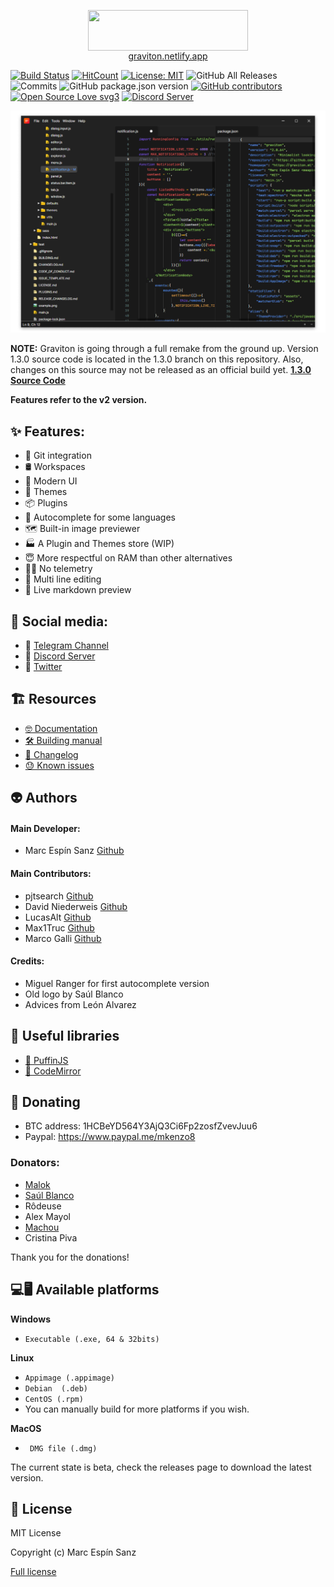 <p align="center">
   <img align="center" src="https://graviton.netlify.app/assets/graviton-logo.png"  width="256" height="64.5"/>
   <br>
   <a href="https://graviton.netlify.app">graviton.netlify.app</a>
</p>

[![Build Status](https://img.shields.io/endpoint.svg?url=https%3A%2F%2Factions-badge.atrox.dev%2FGraviton-Code-Editor%2FGraviton-App%2Fbadge%3Fref%3Dmaster&style=flat)](https://actions-badge.atrox.dev/Graviton-Code-Editor/Graviton-App/goto?ref=master)
[![HitCount](http://hits.dwyl.io/https://github.com/marc2332/https://github.com/Graviton-Code-Editor/Graviton-App.svg)](http://hits.dwyl.io/https://github.com/marc2332/https://github.com/Graviton-Code-Editor/Graviton-App)
[![License: MIT](https://img.shields.io/badge/License-MIT-blue.svg)](https://github.com/Graviton-Code-Editor/Graviton-App/blob/master/LICENSE.md)
![GitHub All Releases](https://img.shields.io/github/downloads/Graviton-Code-Editor/Graviton-App/total.svg?style=plastic)
![Commits](https://img.shields.io/github/commit-activity/m/Graviton-Code-Editor/Graviton-App)
![GitHub package.json version](https://img.shields.io/github/package-json/v/Graviton-Code-Editor/Graviton-App.svg)
[![GitHub contributors](https://img.shields.io/github/contributors/Graviton-Code-Editor/Graviton-App.svg)](https://GitHub.com/Graviton-Code-Editor/Graviton-App/graphs/contributors/)
[![Open Source Love svg3](https://badges.frapsoft.com/os/v3/open-source.svg?v=103)](https://github.com/Graviton-Code-Editor/Graviton-App/)
[![Discord Server](https://discordapp.com/api/guilds/536130219057086514/widget.png)](https://discord.gg/gg6CTYA)

![example screenshot](example.png)

**NOTE:**
Graviton is going through a full remake from the ground up. Version 1.3.0 source code is located in the 1.3.0 branch on this repository.
Also, changes on this source may not be released as an official build yet.
**[1.3.0 Source Code](https://github.com/Graviton-Code-Editor/Graviton-App/tree/1.3.0)**

**Features refer to the v2 version.**

✨ Features:
---
* 🧬 Git integration 
* 🛢 Workspaces
* 💅 Modern UI
* 🎨 Themes 
* 📦 Plugins
* 🌠 Autocomplete for some languages
* 🗺 Built-in image previewer
* 🏭 A Plugin and Themes store (WIP) 
* 😇 More respectful on RAM than other alternatives 
* 💆‍♀️  No telemetry
* 📝 Multi line editing 
* 📰 Live markdown preview


📣 Social media:
---

* 📢 [Telegram Channel](https://t.me/gravitoneditor)
* 💬 [Discord Server](https://discord.gg/gg6CTYA)
* 💭 [Twitter](https://twitter.com/gravitoneditor)

🏗 Resources 
---

* [🤓 Documentation](https://github.com/Graviton-Code-Editor/Graviton-App/wiki)
* [🛠 Building manual](BUILDING.md)
* [📜 Changelog](CHANGELOG.md)
* [😓 Known issues](https://github.com/orgs/Graviton-Code-Editor/projects/1#column-4042477) 

👽 Authors 
---

#### Main Developer:
* Marc Espín Sanz [Github](https://github.com/marc2332)

#### Main Contributors:
* pjtsearch [Github](https://github.com/pjtsearch)
* David Niederweis [Github](https://github.com/DJN1)
* LucasAlt [Github](https://github.com/LucasCtrl)
* Max1Truc [Github](https://github.com/Max1Truc)
* Marco Galli [Github](https://github.com/Gaarco)

#### Credits:
* Miguel Ranger for first autocomplete version
* Old logo by Saúl Blanco
* Advices from León Alvarez

🤩 Useful libraries 
---
* [🐧 PuffinJS](https://github.com/PuffinJS/puffin)
* [🎨 CodeMirror](https://codemirror.net/)

🎁 Donating 
---
* BTC address: 1HCBeYD564Y3AjQ3Ci6Fp2zosfZvevJuu6
* Paypal: https://www.paypal.me/mkenzo8

### Donators:
* [Malok](https://github.com/malokdev)
* [Saúl Blanco](https://github.com/Saul-BT)
* Rôdeuse 
* Alex Mayol
* [Machou](http://GitHub.com/Machou)
* Cristina Piva

Thank you for the donations!

💻🖥 Available platforms 
---
**Windows**

   * `Executable (.exe, 64 & 32bits)` 

**Linux**

   * `Appimage (.appimage)`
   * `Debian  (.deb)`
   * `CentOS (.rpm)`
   * You can manually build for more platforms if you wish.

**MacOS**

   * ` DMG file (.dmg)` 

The current state is beta, check the releases page to download the latest version. 

🧾 License 
---
MIT License

Copyright (c) Marc Espín Sanz

[Full license](LICENSE.md)

